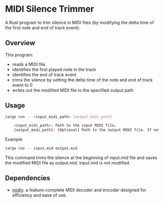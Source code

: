 # MIDI Silence Trimmer

A Rust program to trim silence in MIDI files (by modifying the delta time of the first note and end of track event).

## Overview

This program:

- reads a MIDI file
- identifies the first played note in the track
- identifies the end of track event
- trims the silence by setting the delta time of the note and end of track event to 0
- writes out the modified MIDI file to the specified output path

## Usage

```sh
cargo run -- <input_midi_path> [output_midi_path]

    <input_midi_path>: Path to the input MIDI file.
    [output_midi_path]: (Optional) Path to the output MIDI file. If not provided, a default output filename will be generated.
```

Example

```sh
cargo run -- input.mid output.mid
```

This command trims the silence at the beginning of input.mid file and saves the modified MIDI file as output.mid. input.mid is not modified.

## Dependencies

- [midly](https://github.com/kovaxis/midly): a feature-complete MIDI decoder and encoder designed for efficiency and ease of use.
